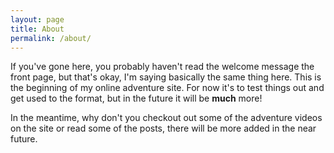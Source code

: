 ```yaml
---
layout: page
title: About
permalink: /about/
---
```

If you've gone here, you probably haven't read the welcome message the front page, but that's okay, I'm saying basically the same thing here. This is the beginning of my online adventure site. For now it's to test things out and get used to the format, but in the future it will be <strong>much</strong> more!

In the meantime, why don't you checkout out some of the adventure videos on the site or read some of the posts, there will be more added in the near future.
